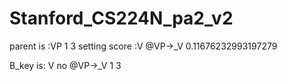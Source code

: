 # Stanford_CS224N_pa2_v2
parent is :VP
1 3 setting score :V @VP->_V 0.11676232993197279

B_key is: V
no @VP->_V 1 3
